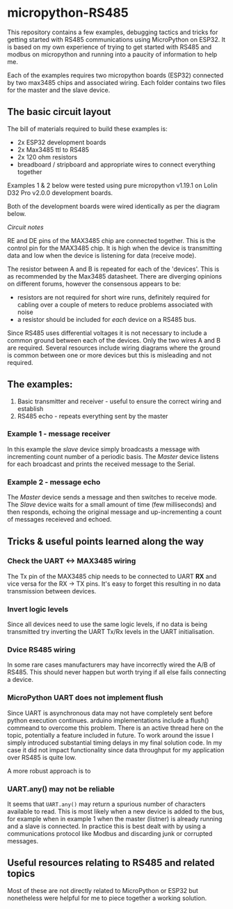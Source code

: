 # micropython-RS485

This repository contains a few examples, debugging tactics and tricks for getting started with RS485 communications using MicroPython on ESP32. It is based on my own experience of trying to get started with RS485 and modbus on micropython and running into a paucity of information to help me.

Each of the examples requires two micropython boards (ESP32) connected by two max3485 chips and associated wiring. Each folder contains two files for the master and the slave device. 

## The basic circuit layout

The bill of materials required to build these examples is:
- 2x ESP32 development boards
- 2x Max3485 ttl to RS485
- 2x 120 ohm resistors
- breadboard / stripboard and appropriate wires to connect everything together

Examples 1 & 2 below were tested using pure micropython v1.19.1 on Lolin D32 Pro v2.0.0 development boards. 

Both of the development boards were wired identically as per the diagram below. 

*Circuit notes*

RE and DE pins of the MAX3485 chip are connected together. This is the control pin for the MAX3485 chip. It is high when the device is transmitting data and low when the device is listening for data (receive mode). 

The resistor between A and B is repeated for each of the 'devices'. This is as recommended by the Max3485 datasheet. There are diverging opinions on different forums, however the consensous appears to be:
- resistors are not required for short wire runs, definitely required for cabling over a couple of meters to reduce problems associated with noise
- a resistor should be included for _each_ device on a RS485 bus. 

Since RS485 uses differential voltages it is not necessary to include a common ground between each of the devices. Only the two wires A and B are required. Several resources include wiring diagrams where the ground is common between one or more devices but this is misleading and not required. 


## The examples:
1. Basic transmitter and receiver - useful to ensure the correct wiring and establish 
2. RS485 echo - repeats everything sent by the master

### Example 1 - message receiver
In this example the *slave* device simply broadcasts a message with incrementing count number of a periodic basis. The *Master* device listens for each broadcast and prints the received message to the Serial. 

### Example 2 - message echo
The *Master* device sends a message and then switches to receive mode. The *Slave* device waits for a small amount of time (few milliseconds) and then responds, echoing the original message and up-incrementing a count of messages receieved and echoed.


## Tricks & useful points learned along the way

### Check the UART <-> MAX3485 wiring

The Tx pin of the MAX3485 chip needs to be connected to UART **RX** and vice versa for the RX -> TX pins. It's easy to forget this resulting in no data transmission between devices. 

### Invert logic levels
Since all devices need to use the same logic levels, if no data is being transmitted try inverting the UART Tx/Rx levels in the UART initialisation.

### Dvice RS485 wiring
In some rare cases manufacturers may have incorrectly wired the A/B of RS485. This should never happen but worth trying if all else fails connecting a device. 

### MicroPython UART does not implement flush
Since UART is asynchronous data may not have completely sent before python execution continues. arduino implementations include a flush() commeand to overcome this problem. There is an active thread here on the topic, potentially a feature included in future. To work around the issue I simply introduced substantial timing delays in my final solution code. In my case it did not impact functionality since data throughput for my application over RS485 is quite low. 

A more robust approach is to 

### UART.any() may not be reliable
It seems that `UART.any()` may return a spurious number of characters available to read. This is most likely when a new device is added to the bus, for example when in example 1 when the master (listner) is already running and a slave is connected. In practice this is best dealt with by using a communications protocol like Modbus and discarding junk or corrupted messages. 


## Useful resources relating to RS485 and related topics
Most of these are not directly related to MicroPython or ESP32 but nonetheless were helpful for me to piece together a working solution.


